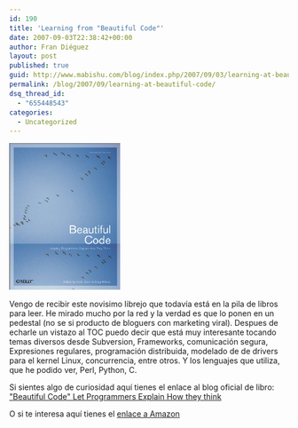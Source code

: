 ```yaml
---
id: 190
title: 'Learning from "Beautiful Code"'
date: 2007-09-03T22:38:42+00:00
author: Fran Diéguez
layout: post
published: true
guid: http://www.mabishu.com/blog/index.php/2007/09/03/learning-at-beautiful-code/
permalink: /blog/2007/09/learning-at-beautiful-code/
dsq_thread_id:
  - "655448543"
categories:
  - Uncategorized
---
```

![Beautiful Code” Let Programmers explain how they think](./imagen.jpg "“Beautiful Code” Let Programmers explain how they think")

Vengo de recibir este novisimo librejo que todavía está en la pila de libros para leer. He mirado mucho por la red y la verdad es que lo ponen en un pedestal (no se si producto de bloguers con marketing viral). Despues de echarle un vistazo al TOC puedo decir que está muy interesante tocando temas diversos desde Subversion, Frameworks, comunicación segura, Expresiones regulares, programación distribuida, modelado de de drivers para el kernel Linux, concurrencia, entre otros. Y los lenguajes que utiliza, que he podido ver, Perl, Python, C.

Si sientes algo de curiosidad aquí tienes el enlace al blog oficial de libro:
<a href="http://beautifulcode.oreillynet.com/">"Beautiful Code" Let Programmers Explain How they think</a>

O si te interesa aquí tienes el <a href="http://www.amazon.com/Beautiful-Code-Leading-Programmers-Practice/dp/0596510047">enlace a Amazon </a>
